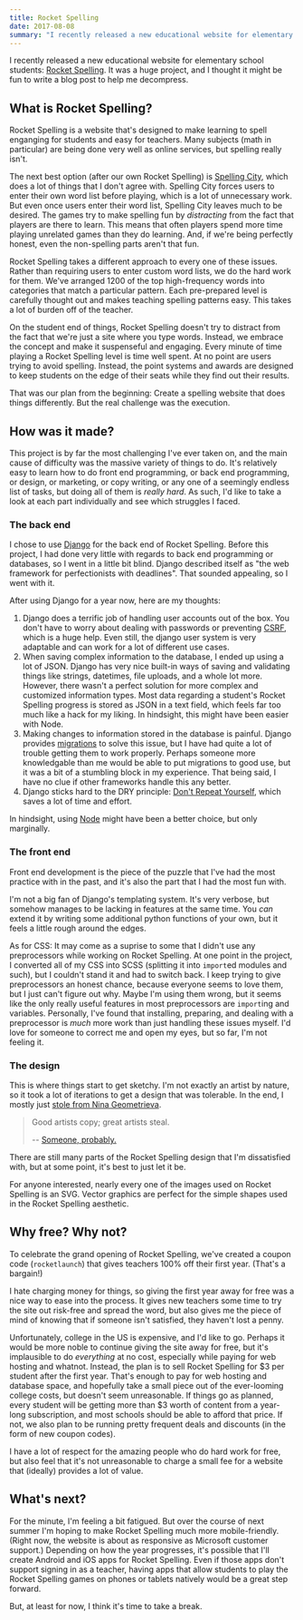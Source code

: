 ```yaml
---
title: Rocket Spelling
date: 2017-08-08
summary: "I recently released a new educational website for elementary school students: Rocket Spelling. It was a huge project, and I thought it might be fun to write a blog post to help me decompress."
---
```

I recently released a new educational website for elementary school students: [Rocket Spelling](https://www.rocketspelling.com/). It was a huge project, and I thought it might be fun to write a blog post to help me decompress.

## What is Rocket Spelling?
Rocket Spelling is a website that's designed to make learning to spell enganging for students and easy for teachers. Many subjects (math in particular) are being done very well as online services, but spelling really isn't.

The next best option (after our own Rocket Spelling) is [Spelling City](https://www.spellingcity.com/), which does a lot of things that I don't agree with. Spelling City forces users to enter their own word list before playing, which is a lot of unnecessary work. But even once users enter their word list, Spelling City leaves much to be desired. The games try to make spelling fun by *distracting* from the fact that players are there to learn. This means that often players spend more time playing unrelated games than they do learning. And, if we're being perfectly honest, even the non-spelling parts aren't that fun.

Rocket Spelling takes a different approach to every one of these issues. Rather than requiring users to enter custom word lists, we do the hard work for them. We've arranged 1200 of the top high-frequency words into categories that match a particular pattern. Each pre-prepared level is carefully thought out and makes teaching spelling patterns easy. This takes a lot of burden off of the teacher.

On the student end of things, Rocket Spelling doesn't try to distract from the fact that we're just a site where you type words. Instead, we embrace the concept and make it suspenseful and engaging. Every minute of time playing a Rocket Spelling level is time well spent. At no point are users trying to avoid spelling. Instead, the point systems and awards are designed to keep students on the edge of their seats while they find out their results.

That was our plan from the beginning: Create a spelling website that does things differently. But the real challenge was the execution.

## How was it made?
This project is by far the most challenging I've ever taken on, and the main cause of difficulty was the massive variety of things to do. It's relatively easy to learn how to do front end programming, or back end programming, or design, or marketing, or copy writing, or any one of a seemingly endless list of tasks, but doing all of them is *really hard*. As such, I'd like to take a look at each part individually and see which struggles I faced.

### The back end
I chose to use [Django](https://www.djangoproject.com/) for the back end of Rocket Spelling. Before this project, I had done very little with regards to back end programming or databases, so I went in a little bit blind. Django described itself as "the web framework for perfectionists with deadlines". That sounded appealing, so I went with it.

After using Django for a year now, here are my thoughts:
1. Django does a terrific job of handling user accounts out of the box. You don't have to worry about dealing with passwords or preventing [CSRF](https://www.gnucitizen.org/blog/csrf-demystified/), which is a huge help. Even still, the django user system is very adaptable and can work for a lot of different use cases.
2. When saving complex information to the database, I ended up using a lot of JSON. Django has very nice built-in ways of saving and validating things like strings, datetimes, file uploads, and a whole lot more. However, there wasn't a perfect solution for more complex and customized information types. Most data regarding a student's Rocket Spelling progress is stored as JSON in a text field, which feels far too much like a hack for my liking. In hindsight, this might have been easier with Node.
3. Making changes to information stored in the database is painful. Django provides [migrations](https://docs.djangoproject.com/en/dev/topics/migrations/) to solve this issue, but I have had quite a lot of trouble getting them to work properly. Perhaps someone more knowledgable than me would be able to put migrations to good use, but it was a bit of a stumbling block in my experience. That being said, I have no clue if other frameworks handle this any better.
4. Django sticks hard to the DRY principle: [Don't Repeat Yourself](https://en.wikipedia.org/wiki/Don%27t_repeat_yourself), which saves a lot of time and effort.

In hindsight, using [Node](https://nodejs.org/en/) might have been a better choice, but only marginally.

### The front end
Front end development is the piece of the puzzle that I've had the most practice with in the past, and it's also the part that I had the most fun with.

I'm not a big fan of Django's templating system. It's very verbose, but somehow manages to be lacking in features at the same time. You *can* extend it by writing some additional python functions of your own, but it feels a little rough around the edges.

As for CSS: It may come as a suprise to some that I didn't use any preprocessors while working on Rocket Spelling. At one point in the project, I converted all of my CSS into SCSS (splitting it into `import`ed modules and such), but I couldn't stand it and had to switch back. I keep trying to give preprocessors an honest chance, because everyone seems to love them, but I just can't figure out why. Maybe I'm using them wrong, but it seems like the only really useful features in most preprocessors are `import`ing and variables. Personally, I've found that installing, preparing, and dealing with a preprocessor is *much* more work than just handling these issues myself. I'd love for someone to correct me and open my eyes, but so far, I'm not feeling it.

### The design
This is where things start to get sketchy. I'm not exactly an artist by nature, so it took a lot of iterations to get a design that was tolerable. In the end, I mostly just [stole from Nina Geometrieva](https://dribbble.com/shots/1323389-Meteor).

> Good artists copy; great artists steal.
> 
> -- [Someone, probably.](http://quoteinvestigator.com/2013/03/06/artists-steal/)

There are still many parts of the Rocket Spelling design that I'm dissatisfied with, but at some point, it's best to just let it be.

For anyone interested, nearly every one of the images used on Rocket Spelling is an SVG. Vector graphics are perfect for the simple shapes used in the Rocket Spelling aesthetic.

## Why free? Why not?
To celebrate the grand opening of Rocket Spelling, we've created a coupon code (`rocketlaunch`) that gives teachers 100% off their first year. (That's a bargain!)

I hate charging money for things, so giving the first year away for free was a nice way to ease into the process. It gives new teachers some time to try the site out risk-free and spread the word, but also gives me the piece of mind of knowing that if someone isn't satisfied, they haven't lost a penny.

Unfortunately, college in the US is expensive, and I'd like to go. Perhaps it would be more noble to continue giving the site away for free, but it's implausible to do *everything* at no cost, especially while paying for web hosting and whatnot. Instead, the plan is to sell Rocket Spelling for $3 per student after the first year. That's enough to pay for web hosting and database space, and hopefully take a small piece out of the ever-looming college costs, but doesn't seem unreasonable. If things go as planned, every student will be getting more than $3 worth of content from a year-long subscription, and most schools should be able to afford that price. If not, we also plan to be running pretty frequent deals and discounts (in the form of new coupon codes).

I have a lot of respect for the amazing people who do hard work for free, but also feel that it's not unreasonable to charge a small fee for a website that (ideally) provides a lot of value.

## What's next?
For the minute, I'm feeling a bit fatigued. But over the course of next summer I'm hoping to make Rocket Spelling much more mobile-friendly. (Right now, the website is about as responsive as Microsoft customer support.) Depending on how the year progresses, it's possible that I'll create Android and iOS apps for Rocket Spelling. Even if those apps don't support signing in as a teacher, having apps that allow students to play the Rocket Spelling games on phones or tablets natively would be a great step forward.

But, at least for now, I think it's time to take a break.